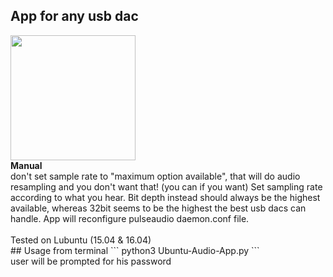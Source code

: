 ﻿## App for any usb dac
<img src="https://drive.google.com/uc?id=1ll3pFGt_kPIJz2fp6HS3h2pVZuT1cBiY" width="auto" height="200"/>
<br>
 <strong>Manual</strong>
<br>
don't set sample rate to "maximum option available", that will do audio resampling and you don't want that! (you can if you want) Set sampling rate according to what you hear. Bit depth instead should always be the highest available, whereas 32bit seems to be the highest the best usb dacs can handle. App will reconfigure pulseaudio daemon.conf file.
<br>
<br>
Tested on Lubuntu (15.04 & 16.04)
<br>
## Usage
from terminal
```
python3 Ubuntu-Audio-App.py
```
<br>
user will be prompted for his password
